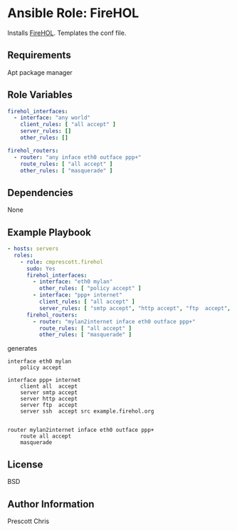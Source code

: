 Ansible Role: FireHOL
=========

Installs [FireHOL](http://firehol.org/). Templates the conf file.

Requirements
------------

Apt package manager

Role Variables
--------------

```yaml
firehol_interfaces:
  - interface: "any world"
    client_rules: [ "all accept" ]
    server_rules: []
    other_rules: []

firehol_routers:
  - router: "any inface eth0 outface ppp+"
    route_rules: [ "all accept" ]
    other_rules: [ "masquerade" ]
```

Dependencies
------------

None

Example Playbook
----------------

```yaml
- hosts: servers
  roles:
    - role: cmprescott.firehol
      sudo: Yes
      firehol_interfaces:
        - interface: "eth0 mylan"
          other_rules: [ "policy accept" ]
        - interface: "ppp+ internet"
          client_rules: [ "all accept" ]
          server_rules: [ "smtp accept", "http accept", "ftp  accept", "ssh  accept src example.firehol.org" ]
      firehol_routers:
        - router: "mylan2internet inface eth0 outface ppp+"
          route_rules: [ "all accept" ]
          other_rules: [ "masquerade" ]
```

generates 

```shell
interface eth0 mylan
    policy accept

interface ppp+ internet    
    client all  accept
    server smtp accept
    server http accept
    server ftp  accept
    server ssh  accept src example.firehol.org


router mylan2internet inface eth0 outface ppp+
    route all accept
    masquerade
```

License
-------

BSD

Author Information
------------------

Prescott Chris
